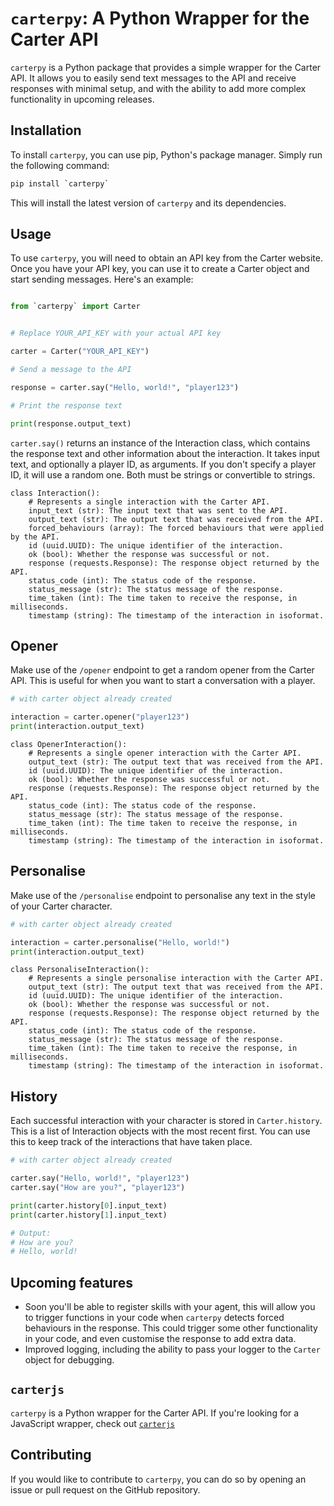 # `carterpy`: A Python Wrapper for the Carter API

`carterpy` is a Python package that provides a simple wrapper for the Carter API. It allows you to easily send text messages to the API and receive responses with minimal setup, and with the ability to add more complex functionality in upcoming releases.

## Installation

To install `carterpy`, you can use pip, Python's package manager. Simply run the following command:

```bash
pip install `carterpy`
```

This will install the latest version of `carterpy` and its dependencies.

## Usage

To use `carterpy`, you will need to obtain an API key from the Carter website. Once you have your API key, you can use it to create a Carter object and start sending messages. Here's an example:

```python

from `carterpy` import Carter


# Replace YOUR_API_KEY with your actual API key

carter = Carter("YOUR_API_KEY")

# Send a message to the API

response = carter.say("Hello, world!", "player123")

# Print the response text

print(response.output_text)

```

`carter.say()` returns an instance of the Interaction class, which contains the response text and other information about the interaction. It takes input text, and optionally a player ID, as arguments. If you don't specify a player ID, it will use a random one. Both must be strings or convertible to strings.

```text
class Interaction():
    # Represents a single interaction with the Carter API.
    input_text (str): The input text that was sent to the API.
    output_text (str): The output text that was received from the API.
    forced_behaviours (array): The forced behaviours that were applied by the API.
    id (uuid.UUID): The unique identifier of the interaction.
    ok (bool): Whether the response was successful or not.
    response (requests.Response): The response object returned by the API.
    status_code (int): The status code of the response.
    status_message (str): The status message of the response.
    time_taken (int): The time taken to receive the response, in milliseconds.
    timestamp (string): The timestamp of the interaction in isoformat.
```

## Opener

Make use of the `/opener` endpoint to get a random opener from the Carter API. This is useful for when you want to start a conversation with a player.

```python
# with carter object already created

interaction = carter.opener("player123")
print(interaction.output_text)
```

```text
class OpenerInteraction():
    # Represents a single opener interaction with the Carter API.
    output_text (str): The output text that was received from the API.
    id (uuid.UUID): The unique identifier of the interaction.
    ok (bool): Whether the response was successful or not.
    response (requests.Response): The response object returned by the API.
    status_code (int): The status code of the response.
    status_message (str): The status message of the response.
    time_taken (int): The time taken to receive the response, in milliseconds.
    timestamp (string): The timestamp of the interaction in isoformat.
```

## Personalise

Make use of the `/personalise` endpoint to personalise any text in the style of your Carter character.

```python
# with carter object already created

interaction = carter.personalise("Hello, world!")
print(interaction.output_text)
```

```text
class PersonaliseInteraction():
    # Represents a single personalise interaction with the Carter API.
    output_text (str): The output text that was received from the API.
    id (uuid.UUID): The unique identifier of the interaction.
    ok (bool): Whether the response was successful or not.
    response (requests.Response): The response object returned by the API.
    status_code (int): The status code of the response.
    status_message (str): The status message of the response.
    time_taken (int): The time taken to receive the response, in milliseconds.
    timestamp (string): The timestamp of the interaction in isoformat.
```

## History

Each successful interaction with your character is stored in `Carter.history`. This is a list of Interaction objects with the most recent first. You can use this to keep track of the interactions that have taken place.

```python
# with carter object already created

carter.say("Hello, world!", "player123")
carter.say("How are you?", "player123")

print(carter.history[0].input_text)
print(carter.history[1].input_text)

# Output:
# How are you?
# Hello, world!
```

## Upcoming features

- Soon you'll be able to register skills with your agent, this will allow you to trigger functions in your code when `carterpy` detects forced behaviours in the response. This could trigger some other functionality in your code, and even customise the response to add extra data.
- Improved logging, including the ability to pass your logger to the `Carter` object for debugging.

## `carterjs`

`carterpy` is a Python wrapper for the Carter API. If you're looking for a JavaScript wrapper, check out [`carterjs`](https://github.com/LazyLyrics/carter-js)

## Contributing

If you would like to contribute to `carterpy`, you can do so by opening an issue or pull request on the GitHub repository.

